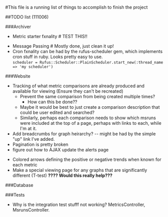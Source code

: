 #This file is a running list of things to accomplish to finish the project

##TODO list (111006)

###Archiver
-	Metric starter fxnality  # TEST THIS!!
*	Message Passing # Mostly done, just clean it up!
* Cron fxnality can be had by the rufus-scheduler gem, which implements cron stuff in ruby.  Looks pretty easy to use.  
		`scheduler = Rufus::Scheduler::PlainScheduler.start_new(:thread_name => 'my scheduler')`

###Website
  - Tracking of what metric comparisons are already produced and available for viewing (Ensure they can't be recreated)
    - Prevent the same comparison from being created multiple times?
      - How can this be done??
    - Maybe it would be best to just create a comparison description that could be user edited and searched?
    - Similarly, perhaps each comparison needs to show which msruns were included at the top of a page, perhaps with links to each, while I'm at it.
  - Add breadcrumbs for graph heirarchy?
      -- might be had by the simple "up" link I've added.
  - Pagination is pretty broken
  - figure out how to AJAX update the alerts page
* Colored arrows defining the positive or negative trends when known for each metric
* Make a special viewing page for any graphs that are significantly different (T-test) __????  Would this really help???__

###Database

###Tests
* Why is the integration test stufff not working? MetricsController,
  MsrunsController.
